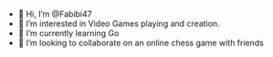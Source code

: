 - 👋 Hi, I’m @Fabibi47
- 👀 I’m interested in Video Games playing and creation.
- 🌱 I’m currently learning Go
- 💞️ I’m looking to collaborate on an online chess game with friends
